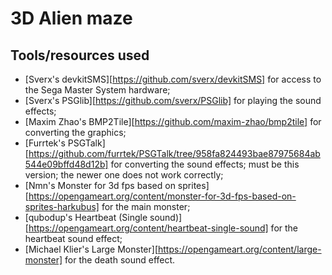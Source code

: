 # 3D Alien maze

## Tools/resources used

* [Sverx's devkitSMS][https://github.com/sverx/devkitSMS] for access to the Sega Master System hardware;
* [Sverx's PSGlib][https://github.com/sverx/PSGlib] for playing the sound effects;
* [Maxim Zhao's BMP2Tile][https://github.com/maxim-zhao/bmp2tile] for converting the graphics;
* [Furrtek's PSGTalk][https://github.com/furrtek/PSGTalk/tree/958fa824493bae87975684ab544e09bffd48d12b] for converting the sound effects; must be this version; the newer one does not work correctly;
* [Nmn's Monster for 3d fps based on sprites][https://opengameart.org/content/monster-for-3d-fps-based-on-sprites-harkubus] for the main monster;
* [qubodup's Heartbeat (Single sound)][https://opengameart.org/content/heartbeat-single-sound] for the heartbeat sound effect;
* [Michael Klier's Large Monster][https://opengameart.org/content/large-monster] for the death sound effect.